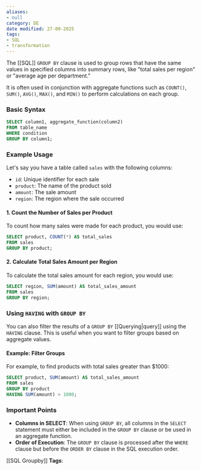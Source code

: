 ```yaml
---
aliases:
- null
category: DE
date modified: 27-09-2025
tags:
- SQL
- transformation
---
```

The [[SQL]] `GROUP BY` clause is used to group rows that have the same values in specified columns into summary rows, like "total sales per region" or "average age per department." 

It is often used in conjunction with aggregate functions such as `COUNT()`, `SUM()`, `AVG()`, `MAX()`, and `MIN()` to perform calculations on each group.
### Basic Syntax

```sql
SELECT column1, aggregate_function(column2)
FROM table_name
WHERE condition
GROUP BY column1;
```

### Example Usage

Let's say you have a table called `sales` with the following columns:

- `id`: Unique identifier for each sale
- `product`: The name of the product sold
- `amount`: The sale amount
- `region`: The region where the sale occurred

#### 1. Count the Number of Sales per Product

To count how many sales were made for each product, you would use:

```sql
SELECT product, COUNT(*) AS total_sales
FROM sales
GROUP BY product;
```

#### 2. Calculate Total Sales Amount per Region

To calculate the total sales amount for each region, you would use:

```sql
SELECT region, SUM(amount) AS total_sales_amount
FROM sales
GROUP BY region;
```

### Using `HAVING` with `GROUP BY`

You can also filter the results of a `GROUP BY` [[Querying|query]] using the `HAVING` clause. This is useful when you want to filter groups based on aggregate values.

#### Example: Filter Groups

For example, to find products with total sales greater than $1000:

```sql
SELECT product, SUM(amount) AS total_sales_amount
FROM sales
GROUP BY product
HAVING SUM(amount) > 1000;
```

### Important Points

- **Columns in SELECT**: When using `GROUP BY`, all columns in the `SELECT` statement must either be included in the `GROUP BY` clause or be used in an aggregate function.
- **Order of Execution**: The `GROUP BY` clause is processed after the `WHERE` clause but before the `ORDER BY` clause in the SQL execution order.





[[SQL Groupby]]
   **Tags**: 
